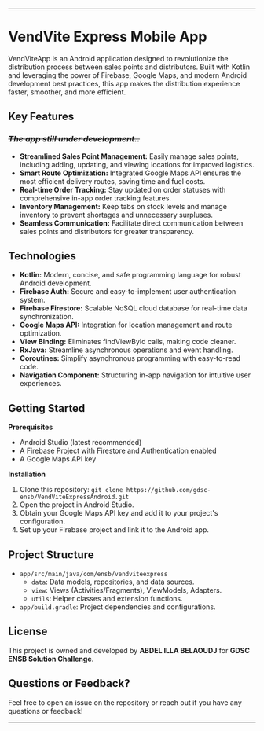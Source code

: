 ***

# VendVite Express Mobile App

VendViteApp is an Android application designed to revolutionize the distribution process between
sales points and distributors. Built with Kotlin and leveraging the power of Firebase, Google Maps, and modern
Android development best practices, this app makes the distribution experience faster, smoother, and
more efficient.

## Key Features

### _~~The app still under development..~~_

* **Streamlined Sales Point Management:** Easily manage sales points, including adding, updating,
  and viewing locations for improved logistics.
* **Smart Route Optimization:** Integrated Google Maps API ensures the most efficient delivery
  routes, saving time and fuel costs.
* **Real-time Order Tracking:** Stay updated on order statuses with comprehensive in-app order
  tracking features.
* **Inventory Management:** Keep tabs on stock levels and manage inventory to prevent shortages and
  unnecessary surpluses.
* **Seamless Communication:** Facilitate direct communication between sales points and distributors
  for greater transparency.

## Technologies

* **Kotlin:** Modern, concise, and safe programming language for robust Android development.
* **Firebase Auth:** Secure and easy-to-implement user authentication system.
* **Firebase Firestore:**  Scalable NoSQL cloud database for real-time data synchronization.
* **Google Maps API:** Integration for location management and route optimization.
* **View Binding:** Eliminates findViewById calls, making code cleaner.
* **RxJava:** Streamline asynchronous operations and event handling.
* **Coroutines:** Simplify asynchronous programming with easy-to-read code.
* **Navigation Component:** Structuring in-app navigation for intuitive user experiences.

## Getting Started

**Prerequisites**

* Android Studio (latest recommended)
* A Firebase Project with Firestore and Authentication enabled
* A Google Maps API key

**Installation**

1. Clone this repository: `git clone https://github.com/gdsc-ensb/VendViteExpressAndroid.git`
2. Open the project in Android Studio.
3. Obtain your Google Maps API key and add it to your project's configuration.
4. Set up your Firebase project and link it to the Android app.

## Project Structure

* `app/src/main/java/com/ensb/vendviteexpress`
    * `data`: Data models, repositories, and data sources.
    * `view`: Views (Activities/Fragments), ViewModels, Adapters.
    * `utils`: Helper classes and extension functions.
* `app/build.gradle`: Project dependencies and configurations.

<!-- ## License

This project is licensed under the MIT License - see the LICENSE: LICENSE file for details. -->

## License

This project is owned and developed by **ABDEL ILLA BELAOUDJ** for **GDSC ENSB Solution Challenge**.

<!-- ## Contributing

We welcome contributions to VendViteApp! Please check our contribution guidelines in CONTRIBUTING.md: CONTRIBUTING.md before submitting a pull request.
-->

## Questions or Feedback?

Feel free to open an issue on the repository or reach out if you have any questions or feedback!

***